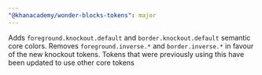 ```yaml
---
"@khanacademy/wonder-blocks-tokens": major
---
```


Adds `foreground.knockout.default` and `border.knockout.default` semantic core colors. Removes `foreground.inverse.*` and `border.inverse.*` in favour of the new knockout tokens. Tokens that were previously using this have been updated to use other core tokens
